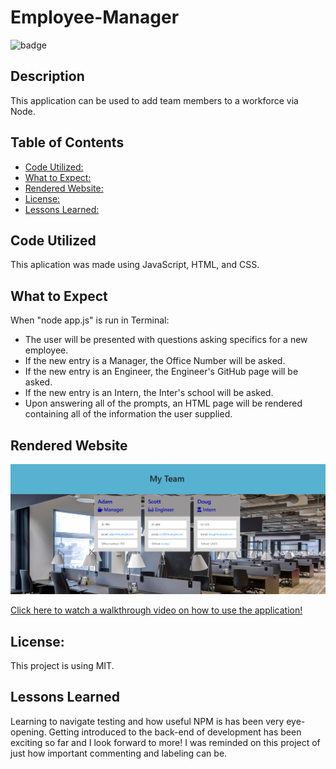 # Employee-Manager

![badge](https://img.shields.io/static/v1?label=license&message=MIT&color=blue)

## Description

This application can be used to add team members to a workforce via Node.

## Table of Contents
- [Code Utilized:](#code-utilized:)
- [What to Expect:](#what-to-expect:)
- [Rendered Website:](#rendered-website:)
- [License:](#license:)
- [Lessons Learned:](#lessons-learned:)

## Code Utilized

This aplication was made using JavaScript, HTML, and CSS.

## What to Expect

When "node app.js" is run in Terminal:
- The user will be presented with questions asking specifics for a new employee.
- If the new entry is a Manager, the Office Number will be asked.
- If the new entry is an Engineer, the Engineer's GitHub page will be asked.
- If the new entry is an Intern, the Inter's school will be asked.
- Upon answering all of the prompts, an HTML page will be rendered containing all of the information the user supplied.

## Rendered Website

<img src="MyTeam\Assets\MyTeamExample.png" alt="Rendered Team Page">

<a href="https://youtu.be/bIqVH5qcSw4" target="_blank">Click here to watch a walkthrough video on how to use the application!</a>

## License:

This project is using MIT.

## Lessons Learned

Learning to navigate testing and how useful NPM is has been very eye-opening. Getting introduced to the back-end of development has been exciting so far and I look forward to more! I was reminded on this project of just how important commenting and labeling can be.